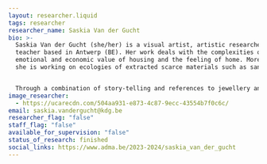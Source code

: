 ```yaml
---
layout: researcher.liquid
tags: researcher
researcher_name: Saskia Van der Gucht
bio: >-
  Saskia Van der Gucht (she/her) is a visual artist, artistic researcher and
  teacher based in Antwerp (BE). Her work deals with the complexities of
  emotional and economic value of housing and the feeling of home. More recently
  she is working on ecologies of extracted scarce materials such as sand.


  Through a combination of story-telling and references to jewellery and architecture, she translates these subjects into objects, small installations, writing, photography and drawings.
image_researcher:
  - https://ucarecdn.com/504aa931-e873-4c87-9ecc-43554b7f0c6c/
email: saskia.vandergucht@kdg.be
researcher_flag: "false"
staff_flag: "false"
available_for_supervision: "false"
status_of_research: finished
social_links: https://www.adma.be/2023-2024/saskia_van_der_gucht
---
```

